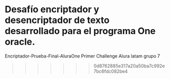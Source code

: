 Desafío encriptador y desencriptador de texto desarrollado para el programa One oracle. 
=======
Encriptador-Prueba-Final-AluraOne
Primer Challenge Alura latam grupo 7
>>>>>>> 0d8762885e317a20a50ba7c992e7bc6fdc082be4
